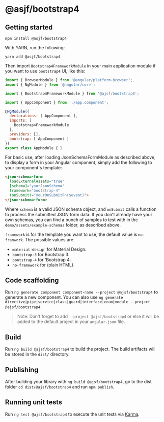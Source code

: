 # @asjf/bootstrap4

## Getting started

```shell
npm install @asjf/bootstrap4
```

With YARN, run the following:

```shell
yarn add @asjf/bootstrap4
```

Then import `Bootstrap4FrameworkModule` in your main application module if you want to use `bootstrap4` UI, like this:

```javascript
import { BrowserModule } from '@angular/platform-browser';
import { NgModule } from '@angular/core';

import { Bootstrap4FrameworkModule } from '@ajsf/bootstrap4';

import { AppComponent } from './app.component';

@NgModule({
  declarations: [ AppComponent ],
  imports: [
    Bootstrap4FrameworkModule
  ],
  providers: [],
  bootstrap: [ AppComponent ]
})
export class AppModule { }
```

For basic use, after loading JsonSchemaFormModule as described above, to display a form in your Angular component, simply add the following to your component's template:

```html
<json-schema-form
  loadExternalAssets="true"
  [schema]="yourJsonSchema"
  framework="bootstrap-4"
  (onSubmit)="yourOnSubmitFn($event)">
</json-schema-form>
```

Where `schema` is a valid JSON schema object, and `onSubmit` calls a function to process the submitted JSON form data. If you don't already have your own schemas, you can find a bunch of samples to test with in the `demo/assets/example-schemas` folder, as described above.

`framework` is for the template you want to use, the default value is `no-framwork`. The possible values are:

* `material-design` for  Material Design.
* `bootstrap-3` for Bootstrap 3.
* `bootstrap-4` for 'Bootstrap 4.
* `no-framework` for (plain HTML).

## Code scaffolding

Run `ng generate component component-name --project @ajsf/bootstrap4` to generate a new component. You can also use `ng generate directive|pipe|service|class|guard|interface|enum|module --project @ajsf/bootstrap4`.
> Note: Don't forget to add `--project @ajsf/bootstrap4` or else it will be added to the default project in your `angular.json` file.

## Build

Run `ng build @ajsf/bootstrap4` to build the project. The build artifacts will be stored in the `dist/` directory.

## Publishing

After building your library with `ng build @ajsf/bootstrap4`, go to the dist folder `cd dist/@ajsf/bootstrap4` and run `npm publish`.

## Running unit tests

Run `ng test @ajsf/bootstrap4` to execute the unit tests via [Karma](https://karma-runner.github.io).
